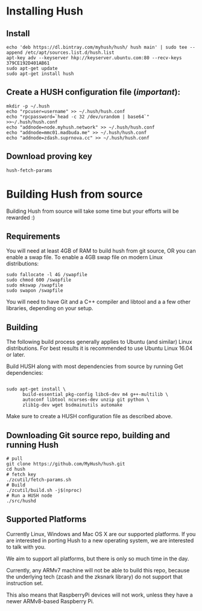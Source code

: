 # Installing Hush

## Install

    echo 'deb https://dl.bintray.com/myhush/hush/ hush main' | sudo tee --append /etc/apt/sources.list.d/hush.list
    apt-key adv --keyserver hkp://keyserver.ubuntu.com:80 --recv-keys 379CE192D401AB61
    sudo apt-get update
    sudo apt-get install hush

## Create a HUSH configuration file (*important*):

```
mkdir -p ~/.hush
echo "rpcuser=username" >> ~/.hush/hush.conf
echo "rpcpassword=`head -c 32 /dev/urandom | base64`" >>~/.hush/hush.conf
echo "addnode=node.myhush.network" >> ~/.hush/hush.conf
echo "addnode=mmc01.madbuda.me" >> ~/.hush/hush.conf
echo "addnode=zdash.suprnova.cc" >> ~/.hush/hush.conf
```

## Download proving key

```
hush-fetch-params
```

# Building Hush from source

Building Hush from source will take some time but your efforts will be rewarded :)

## Requirements

You will need at least 4GB of RAM to build hush from git source, OR
you can enable a swap file. To enable a 4GB swap file on modern Linux
distributions:

    sudo fallocate -l 4G /swapfile
    sudo chmod 600 /swapfile
    sudo mkswap /swapfile
    sudo swapon /swapfile

You will need to have Git and a C++ compiler and libtool and a
a few other libraries, depending on your setup.

## Building

The following build process generally applies to Ubuntu (and similar) Linux
distributions. For best results it is recommended to use Ubuntu Linux 16.04
or later.

Build HUSH along with most dependencies from source by running
Get dependencies:
```{r, engine='bash'}

sudo apt-get install \
      build-essential pkg-config libc6-dev m4 g++-multilib \
      autoconf libtool ncurses-dev unzip git python \
      zlib1g-dev wget bsdmainutils automake
```

Make sure to create a HUSH configuration file as described above.

## Downloading Git source repo, building and running Hush

```{r, engine='bash'}
# pull
git clone https://github.com/MyHush/hush.git
cd hush
# fetch key
./zcutil/fetch-params.sh
# Build
./zcutil/build.sh -j$(nproc)
# Run a HUSH node
./src/hushd
```

## Supported Platforms

Currently Linux,  Windows and Mac OS X are our supported platforms. If you
are interested in porting Hush to a new operating system, we are interested
to talk with you.

We aim to support all platforms, but there is only so much time in the day.

Currently, any ARMv7 machine will not be able to build this repo, because the
underlying tech (zcash and the zksnark library) do not support that instruction
set.

This also means that RaspberryPi devices will not work, unless they have a
newer ARMv8-based Raspberry Pi.

